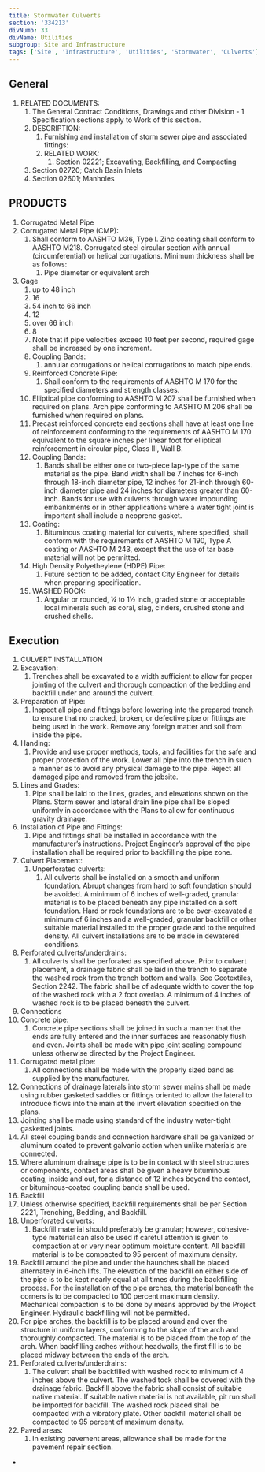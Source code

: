 ```yaml
---
title: Stormwater Culverts
section: '334213'
divNumb: 33
divName: Utilities
subgroup: Site and Infrastructure
tags: ['Site', 'Infrastructure', 'Utilities', 'Stormwater', 'Culverts']
---
```


## General

1. RELATED DOCUMENTS:
      1. The General Contract Conditions, Drawings and other Division - 1 Specification sections apply to Work of this section.
   1. DESCRIPTION:
      1. Furnishing and installation of storm sewer pipe and associated fittings:
      1. RELATED WORK:
            1. Section 02221; Excavating, Backfilling, and Compacting
   1. Section 02720; Catch Basin Inlets
   1. Section 02601; Manholes
  
## PRODUCTS

   1. Corrugated Metal Pipe
   1. Corrugated Metal Pipe (CMP):
      1. Shall conform to AASHTO M36, Type I. Zinc coating shall conform to AASHTO M218. Corrugated steel circular section with annual (circumferential) or helical corrugations. Minimum thickness shall be as follows:
            1. Pipe diameter or equivalent arch
1. Gage
   1. up to 48 inch
   1. 16
   1. 54 inch to 66 inch
   1. 12
   1. over 66 inch
   1. 8
   1. Note that if pipe velocities exceed 10 feet per second, required gage shall be increased by one increment.
   1. Coupling Bands:
      1. annular corrugations or helical corrugations to match pipe ends.
   1. Reinforced Concrete Pipe:
      1. Shall conform to the requirements of AASHTO M 170 for the specified diameters and strength classes.
   1. Elliptical pipe conforming to AASHTO M 207 shall be furnished when required on plans. Arch pipe conforming to AASHTO M 206 shall be furnished when required on plans.
   1. Precast reinforced concrete end sections shall have at least one line of reinforcement conforming to the requirements of AASHTO M 170 equivalent to the square inches per linear foot for elliptical reinforcement in circular pipe, Class III, Wall B.
   1. Coupling Bands:
      1. Bands shall be either one or two-piece lap-type of the same material as the pipe. Band width shall be 7 inches for 6-inch through 18-inch diameter pipe, 12 inches for 21-inch through 60-inch diameter pipe and 24 inches for diameters greater than 60-inch. Bands for use with culverts through water impounding embankments or in other applications where a water tight joint is important shall include a neoprene gasket.
   1. Coating:
      1. Bituminous coating material for culverts, where specified, shall conform with the requirements of AASHTO M 190, Type A coating or AASHTO M 243, except that the use of tar base material will not be permitted.
   1. High Density Polyetheylene (HDPE) Pipe:
      1. Future section to be added, contact City Engineer for details when preparing specification.
   1. WASHED ROCK:
      1. Angular or rounded, ¼ to 1½ inch, graded stone or acceptable local minerals such as coral, slag, cinders, crushed stone and crushed shells.

## Execution

   1. CULVERT INSTALLATION
   1. Excavation:
      1. Trenches shall be excavated to a width sufficient to allow for proper jointing of the culvert and thorough compaction of the bedding and backfill under and around the culvert.
   1. Preparation of Pipe:
      1. Inspect all pipe and fittings before lowering into the prepared trench to ensure that no cracked, broken, or defective pipe or fittings are being used in the work. Remove any foreign matter and soil from inside the pipe.
   1. Handing:
      1. Provide and use proper methods, tools, and facilities for the safe and proper protection of the work. Lower all pipe into the trench in such a manner as to avoid any physical damage to the pipe. Reject all damaged pipe and removed from the jobsite.
   1. Lines and Grades:
      1. Pipe shall be laid to the lines, grades, and elevations shown on the Plans. Storm sewer and lateral drain line pipe shall be sloped uniformly in accordance with the Plans to allow for continuous gravity drainage.
   1. Installation of Pipe and Fittings:
      1. Pipe and fittings shall be installed in accordance with the manufacturer’s instructions. Project Engineer’s approval of the pipe installation shall be required prior to backfilling the pipe zone.
   1. Culvert Placement:
      1. Unperforated culverts:
         1. All culverts shall be installed on a smooth and uniform foundation. Abrupt changes from hard to soft foundation should be avoided. A minimum of 6 inches of well-graded, granular material is to be placed beneath any pipe installed on a soft foundation. Hard or rock foundations are to be over-excavated a minimum of 6 inches and a well-graded, granular backfill or other suitable material installed to the proper grade and to the required density. All culvert installations are to be made in dewatered conditions.
   1. Perforated culverts/underdrains:
      1. All culverts shall be perforated as specified above. Prior to culvert placement, a drainage fabric shall be laid in the trench to separate the washed rock from the trench bottom and walls. See Geotextiles, Section 2242. The fabric shall be of adequate width to cover the top of the washed rock with a 2 foot overlap. A minimum of 4 inches of washed rock is to be placed beneath the culvert.
   1. Connections
   1. Concrete pipe:
      1. Concrete pipe sections shall be joined in such a manner that the ends are fully entered and the inner surfaces are reasonably flush and even. Joints shall be made with pipe joint sealing compound unless otherwise directed by the Project Engineer.
   1. Corrugated metal pipe:
      1. All connections shall be made with the properly sized band as supplied by the manufacturer.
   1. Connections of drainage laterals into storm sewer mains shall be made using rubber gasketed saddles or fittings oriented to allow the lateral to introduce flows into the main at the invert elevation specified on the plans.
   1. Jointing shall be made using standard of the industry water-tight gasketted joints.
   1. All steel couping bands and connection hardware shall be galvanized or aluminum coated to prevent galvanic action when unlike materials are connected.
   1. Where aluminum drainage pipe is to be in contact with steel structures or components, contact areas shall be given a heavy bituminous coating, inside and out, for a distance of 12 inches beyond the contact, or bituminous-coated coupling bands shall be used.
   1. Backfill
   1. Unless otherwise specified, backfill requirements shall be per Section 2221, Trenching, Bedding, and Backfill.
   1. Unperforated culverts:
      1. Backfill material should preferably be granular; however, cohesive-type material can also be used if careful attention is given to compaction at or very near optimum moisture content. All backfill material is to be compacted to 95 percent of maximum density.
   1. Backfill around the pipe and under the haunches shall be placed alternately in 6-inch lifts. The elevation of the backfill on either side of the pipe is to be kept nearly equal at all times during the backfilling process. For the installation of the pipe arches, the material beneath the corners is to be compacted to 100 percent maximum density. Mechanical compaction is to be done by means approved by the Project Engineer. Hydraulic backfilling will not be permitted.
   1. For pipe arches, the backfill is to be placed around and over the structure in uniform layers, conforming to the slope of the arch and thoroughly compacted. The material is to be placed from the top of the arch. When backfilling arches without headwalls, the first fill is to be placed midway between the ends of the arch.
   1. Perforated culverts/underdrains:
      1. The culvert shall be backfilled with washed rock to minimum of 4 inches above the culvert. The washed tock shall be covered with the drainage fabric. Backfill above the fabric shall consist of suitable native material. If suitable native material is not available, pit run shall be imported for backfill. The washed rock placed shall be compacted with a vibratory plate. Other backfill material shall be compacted to 95 percent of maximum density.
   1. Paved areas:
      1. In existing pavement areas, allowance shall be made for the pavement repair section.
*
